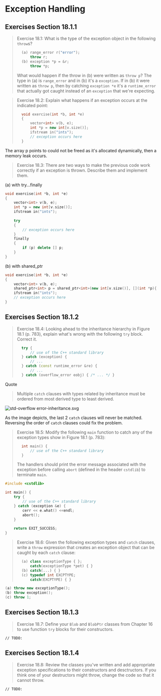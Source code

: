 Exception Handling
==================
Exercises Section 18.1.1
------------------------
>Exercise 18.1: What is the type of the exception object in the following `throw`s?
>```cpp   
>   (a) range_error r("error");
>       throw r;
>   (b) exception *p = &r;
>       throw *p;
>```
>What would happen if the throw in (b) were written as `throw p`?
The type in (a) is `range_error` and in (b) it's a `exception`. If in (b) it were written as `throw p`, then by catching `exception *e` it's a `runtime_error` that actually got caught instead of an `exception` that we're expecting.

>Exercise 18.2: Explain what happens if an exception occurs at the indicated point:
>```cpp
>   void exercise(int *b, int *e)
>   {
>       vector<int> v(b, e);
>       int *p = new int[v.size()];
>       ifstream in("ints");
>       // exception occurs here
>   }
>```
The array p points to could not be freed as it's allocated dynamically, then a memory leak occurs.

>Exercise 18.3: There are two ways to make the previous code work correctly if an exception is thrown. Describe them and implement them.

(a) with try...finally
```cpp
void exercise(int *b, int *e)
{
    vector<int> v(b, e);
    int *p = new int[v.size()];
    ifstream in("ints");
    
    try
    {
        // exception occurs here
    }
    finally
    {
        if (p) delete [] p;
    }
}
```
(b) with shared_ptr
```cpp
void exercise(int *b, int *e)
{
    vector<int> v(b, e);
    shared_ptr<int> p = shared_ptr<int>(new int[v.size()], [](int *p){ delete [] p; });
    ifstream in("ints");
    // exception occurs here
}
```
Exercises Section 18.1.2
------------------------
>Exercise 18.4: Looking ahead to the inheritance hierarchy in Figure 18.1 (p. 783), explain what's wrong with the following `try` block. Correct it.
>```cpp
>   try {
>       // use of the C++ standard library
>   } catch (exception) {
>       // ...
>   } catch (const runtime_error &re) {
>       // ...
>   } catch (overflow_error eobj) { /* ... */ }
>```

Quote
> Multiple `catch` clauses with types related by inheritance must be ordered from most derived type to least derived.

![std-overflow error-inheritance.svg](http://upload.cppreference.com/mwiki/images/b/b6/std-overflow_error-inheritance.svg "std-overflow error-inheritance")

As the image depicts, the last 2 `catch` clauses will never be matched. Reversing the order of `catch` clauses could fix the problem. 

>Exercise 18.5: Modify the following `main` function to catch any of the exception types show in Figure 18.1 (p. 783):
>```cpp
>   int main() {
>       // use of the C++ standard library
>   }
>```
> The handlers should print the error message associated with the exception before calling `abort` (defined in the header `cstdlib`) to terminate `main`.

```cpp
#include <cstdlib>

int main() {
    try {
        // use of the C++ standard library
    } catch (exception &e) {
        cerr << e.what() <<endl;
        abort();
    }
    
    return EXIT_SUCCESS;
}
```
>Exercise 18.6: Given the following exception types and `catch` clauses, write a `throw` expression that creates an exception object that can be caught by each `catch` clause:
>```cpp
>   (a) class exceptionType { };
>       catch(exceptionType *pet) { }
>   (b) catch(...) { }
>   (c) typedef int EXCPTYPE;
>       catch(EXCPTYPE) { }

```cpp
(a) throw new exceptionType();
(b) throw exception();
(c) throw 1;
```
Exercises Section 18.1.3
------------------------
>Exercise 18.7: Define your `Blob` and `BlobPtr` classes from Chapter 16 to use function `try` blocks for their constructors.

```
// TODO:
```
Exercises Section 18.1.4
------------------------
>Exercise 18.8: Review the classes you've written and add appropriate exception specifications to their constructors and desctructors. If you think one of your destructors might throw, change the code so that it cannot throw.

```
// TODO:
```
